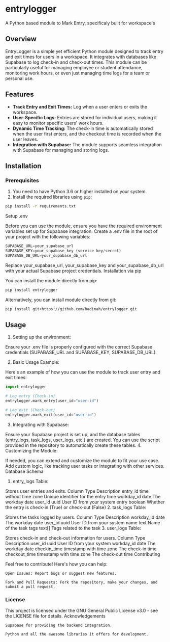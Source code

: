 # entrylogger
A Python based module to Mark Entry, specificaly built for workspace's

## Overview

EntryLogger is a simple yet efficient Python module designed to track entry and exit times for users in a workspace. It integrates with databases like Supabase to log check-in and check-out times. This module can be particularly useful for managing employee or student attendance, monitoring work hours, or even just managing time logs for a team or personal use.

## Features

- **Track Entry and Exit Times:** Log when a user enters or exits the workspace.
- **User-Specific Logs:** Entries are stored for individual users, making it easy to monitor specific users' work hours.
- **Dynamic Time Tracking:** The check-in time is automatically stored when the user first enters, and the checkout time is recorded when the user leaves.
- **Integration with Supabase:** The module supports seamless integration with Supabase for managing and storing logs.

## Installation

### Prerequisites
1. You need to have Python 3.6 or higher installed on your system.
2. Install the required libraries using `pip`:

```bash
pip install -r requirements.txt
```

Setup .env

Before you can use the module, ensure you have the required environment variables set up for Supabase integration. Create a .env file in the root of your project with the following variables:
```python
SUPABASE_URL=your_supabase_url
SUPABASE_KEY=your_supabase_key (service key/secret)
SUPABASE_DB_URL=your_supabase_db_url
```
Replace your_supabase_url, your_supabase_key and your_supabase_db_url with your actual Supabase project credentials.
Installation via pip

You can install the module directly from pip:
```bash
pip install entrylogger
```
Alternatively, you can install module directly from git:
```bash
pip install git+https://github.com/hadinah/entrylogger.git
```
## Usage
1. Setting up the environment:

Ensure your .env file is properly configured with the correct Supabase credentials (SUPABASE_URL and SUPABASE_KEY, SUPABASE_DB_URL).

2. Basic Usage Example:

Here's an example of how you can use the module to track user entry and exit times:
```python
import entrylogger

# Log entry (Check-in)
entrylogger.mark_entry(user_id="user-id")

# Log exit (Check-out)
entrylogger.mark_exit(user_id="user-id")
```

3. Integrating with Supabase:

Ensure your Supabase project is set up, and the database tables (entry_logs, task_logs, user_logs, etc.) are created. You can use the script provided in the repository to automatically create these tables.
4. Customizing the Module:

If needed, you can extend and customize the module to fit your use case. Add custom logic, like tracking user tasks or integrating with other services.
Database Schema
1. entry_logs Table:

Stores user entries and exits.
Column	Type	Description
entry_id	time without time zone	Unique identifier for the entry time
workday_id	date	The workday date
user_id	uuid	User ID from your system
entry	boolean	Whether the entry is check-in (True) or check-out (False)
2. task_logs Table:

Stores the tasks logged by users.
Column	Type	Description
workday_id	date	The workday date
user_id	uuid	User ID from your system
name	text	Name of the task
tags	text[]	Tags related to the task
3. user_logs Table:

Stores check-in and check-out information for users.
Column	Type	Description
user_id	uuid	User ID from your system
workday_id	date	The workday date
checkin_time	timestamp with time zone	The check-in time
checkout_time	timestamp with time zone	The check-out time
Contributing

Feel free to contribute! Here's how you can help:

    Open Issues: Report bugs or suggest new features.

    Fork and Pull Requests: Fork the repository, make your changes, and submit a pull request.

### License

This project is licensed under the GNU General Public License v3.0 - see the LICENSE file for details.
Acknowledgements

    Supabase for providing the backend integration.

    Python and all the awesome libraries it offers for development.